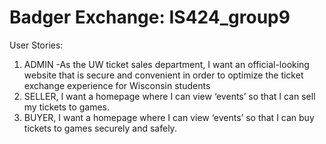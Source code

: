 # Badger Exchange: IS424_group9

User Stories:
1. ADMIN -As the UW ticket sales department, I want an official-looking website that is secure and convenient in order to optimize the ticket exchange experience for Wisconsin students
2. SELLER, I want a homepage where I can view ‘events’ so that I can sell my tickets to games.
3. BUYER, I want a homepage where I can view ‘events’ so that I can buy tickets to games securely and safely.
